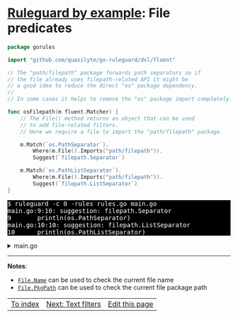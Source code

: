 # [Ruleguard by example](https://go-ruleguard.github.io/by-example/): File predicates

```go
package gorules

import "github.com/quasilyte/go-ruleguard/dsl/fluent"

// The "path/filepath" package forwards path separators so if
// the file already uses filepath-related API it might be
// a good idea to reduce the direct "os" package dependency.
//
// In some cases it helps to remove the "os" package import completely.

func osFilepath(m fluent.Matcher) {
	// The File() method returns an object that can be used
	// to add file-related filters.
	// Here we require a file to import the "path/filepath" package.

	m.Match(`os.PathSeparator`).
		Where(m.File().Imports("path/filepath")).
		Suggest(`filepath.Separator`)

	m.Match(`os.PathListSeparator`).
		Where(m.File().Imports("path/filepath")).
		Suggest(`filepath.ListSeparator`)
}
```

<pre style="color: white; background-color: black">
$ ruleguard -c 0 -rules rules.go main.go
main.go:9:10: suggestion: filepath.Separator
9		println(os.PathSeparator)
main.go:10:10: suggestion: filepath.ListSeparator
10		println(os.PathListSeparator)
</pre>

<details><summary>main.go</summary>

```go
package main

import (
	"os"
	"path/filepath"
)

func main() {
	println(os.PathSeparator)
	println(os.PathListSeparator)

	// Good:
	println(filepath.Separator)
	println(filepath.ListSeparator)
}
```

</details>

<hr>

**Notes**:

* [`File.Name`](https://godoc.org/github.com/quasilyte/go-ruleguard/dsl/fluent#File) can be used to check the current file name
* [`File.PkgPath`](https://godoc.org/github.com/quasilyte/go-ruleguard/dsl/fluent#File) can be used to check the current file package path

<table><tr>
<td><a href="index">To index</a></td>
<td><a href="text-filters">Next: Text filters</a></td>
<td><a href="https://github.com/go-ruleguard/go-ruleguard.github.io/edit/master/by-example/file-predicates.md">Edit this page</a></td>
</tr></table>
